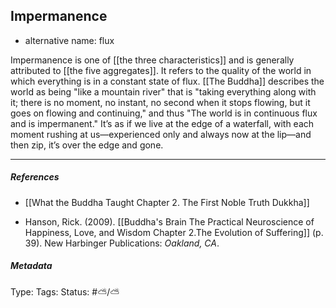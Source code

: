 ## Impermanence  # 

- alternative name: flux

Impermanence is one of [[the three characteristics]] and is generally attributed to [[the five aggregates]]. It refers to the quality of the world in which everything is in a constant state of flux. [[The Buddha]] describes the world as being "like a mountain river" that is "taking everything along with it; there is no moment, no instant, no second when it stops flowing, but it goes on flowing and continuing," and thus "The world is in continuous flux and is impermanent." It’s as if we live at the edge of a waterfall, with each moment rushing at us—experienced only and always now at the lip—and then zip, it’s over the edge and gone. 

___

##### References

- [[What the Buddha Taught Chapter 2. The First Noble Truth Dukkha]]

- Hanson, Rick. (2009). [[Buddha's Brain The Practical Neuroscience of Happiness, Love, and Wisdom Chapter 2.The Evolution of Suffering]] (p. 39). New Harbinger Publications: _Oakland, CA_.

##### Metadata

Type: 
Tags:
Status: #⛅️/⛅️